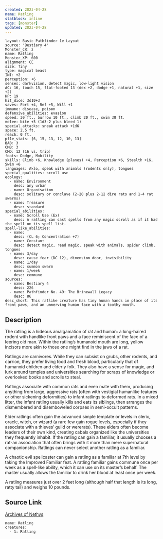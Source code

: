 ```yaml
---
created: 2023-04-28
name: Ratling
statblock: inline
tags: [monster]
updated: 2023-04-28
---
```

```statblock
layout: Basic Pathfinder 1e Layout
source: "Bestiary 4"
Monster_CR: 2
name: Ratling
Monster_XP: 600
alignment: CE
size: Tiny
type: magical beast
INI: +2
perception: +6
senses: darkvision, detect magic, low-light vision
AC: 16, touch 15, flat-footed 13 (dex +2, dodge +1, natural +1, size +2)
HP: 19
hit_dice: 3d10+3
saves: Fort +4, Ref +5, Will +1
immune: disease, poison
defensive_abilities: evasion
speed: 30 ft., burrow 10 ft., climb 20 ft., swim 30 ft.
melee: bite +3 (1d3-2 plus bleed 1)
special_attacks: sneak attack +1d6
space: 2.5 ft.
reach: 0 ft.
pf1e_stats: [6, 15, 13, 12, 10, 13]
BAB: 3
CMB: 3
CMD: 12 (16 vs. trip)
feats: Dodge, Mobility
skills: Climb +6, Knowledge (planes) +4, Perception +6, Stealth +16, Swim +6
languages: Aklo, speak with animals (rodents only), tongues
special_qualities: scroll use
ecology:
  - name: Environment
    desc: any urban
  - name: Organisation
    desc: solitary or conclave (2-20 plus 2-12 dire rats and 1-4 rat swarms)
  - name: Treasure
    desc: standard
special_abilities:
  - name: Scroll Use (Ex)
    desc: A ratling can cast spells from any magic scroll as if it had the spell on its spell list.
spell-like_abilities:
  - name:
    desc: (CL 6; Concentration +7)
  - name: Constant
    desc: detect magic, read magic, speak with animals, spider climb, tongues
  - name: 3/day
    desc: cause fear (DC 12), dimension door, invisibility
  - name: 1/day
    desc: summon swarm
  - name: 1/week
    desc: commune
sources:
  - name: Bestiary 4
    desc: 226
  - name: Pathfinder No. 49: The Brinewall Legacy
    desc: 86
desc_short: This ratlike creature has tiny human hands in place of its front paws, and an unnerving human face with a toothy mouth.
```
## Description
The ratling is a hideous amalgamation of rat and human: a long-haired rodent with handlike front paws and a face reminiscent of the face of a leering old man. Within the ratling’s humanoid mouth are long, yellow incisors more akin to those one might find in the jaws of a rat.

Ratlings are carnivores. While they can subsist on grubs, other rodents, and carrion, they prefer living food and fresh blood, particularly that of humanoid children and elderly folk. They also have a sense for magic, and lurk around temples and universities searching for scraps of knowledge or overlooked books and scrolls to steal.

Ratlings associate with common rats and even mate with them, producing anything from large, aggressive rats (often with vestigial humanlike features or other sickening deformities) to infant ratlings to deformed rats. In a mixed litter, the infant ratling usually kills and eats its siblings, then arranges the dismembered and disemboweled corpses in semi-occult patterns.

Elder ratlings often gain the advanced simple template or levels in cleric, oracle, witch, or wizard (a rare few gain rogue levels, especially if they associate with a thieves’ guild or wererats). These elders often become leaders of their own kind, creating cabals organized like the universities they frequently inhabit. If the ratling can gain a familiar, it usually chooses a rat-an association that often brings with it more than mere supernatural companionship. Ratlings can never select another ratling as a familiar.

A chaotic evil spellcaster can gain a ratling as a familiar at 7th level by taking the Improved Familiar feat. A ratling familiar gains commune once per week as a spell-like ability, which it can use on its master’s behalf. The master usually allows the familiar to drink her blood at least once per week.

A ratling measures just over 2 feet long (although half that length is its long, ratty tail) and weighs 10 pounds.
## Source Link
[Archives of Nethys](https://aonprd.com/MonsterDisplay.aspx?ItemName=Ratling)
```encounter-table
name: Ratling
creatures:
  - 1: Ratling
```
